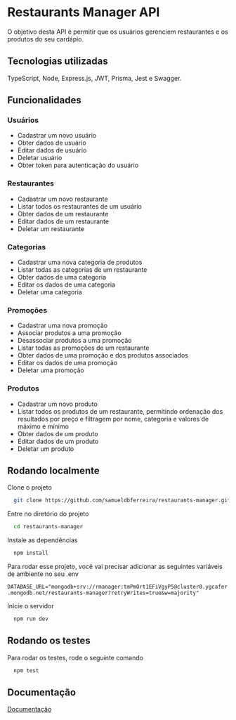 # Restaurants Manager API

O objetivo desta API é permitir que os usuários gerenciem restaurantes e os produtos do seu cardápio.


## Tecnologias utilizadas

TypeScript, Node, Express.js, JWT, Prisma, Jest e Swagger.


## Funcionalidades

### Usuários
- Cadastrar um novo usuário
- Obter dados de usuário
- Editar dados de usuário
- Deletar usuário
- Obter token para autenticação do usuário

### Restaurantes
- Cadastrar um novo restaurante
- Listar todos os restaurantes de um usuário
- Obter dados de um restaurante
- Editar dados de um restaurante
- Deletar um restaurante

### Categorias
- Cadastrar uma nova categoria de produtos
- Listar todas as categorias de um restaurante
- Obter dados de uma categoria
- Editar os dados de uma categoria
- Deletar uma categoria

### Promoções
- Cadastrar uma nova promoção
- Associar produtos a uma promoção
- Desassociar produtos a uma promoção
- Listar todas as promoções de um restaurante
- Obter dados de uma promoção e dos produtos associados
- Editar os dados de uma promoção
- Deletar uma promoção

### Produtos
- Cadastrar um novo produto
- Listar todos os produtos de um restaurante, permitindo ordenação dos resultados por preço e filtragem por nome, categoria e valores de máximo e mínimo
- Obter dados de um produto
- Editar dados de um produto
- Deletar um produto
## Rodando localmente

Clone o projeto

```bash
  git clone https://github.com/samueldbferreira/restaurants-manager.git
```

Entre no diretório do projeto

```bash
  cd restaurants-manager
```

Instale as dependências

```bash
  npm install
```

Para rodar esse projeto, você vai precisar adicionar as seguintes variáveis de ambiente no seu .env

`DATABASE_URL="mongodb+srv://rmanager:tmPmOrt1EFiVgyP5@cluster0.ygcafer.mongodb.net/restaurants-manager?retryWrites=true&w=majority"`

Inicie o servidor

```bash
  npm run dev
```


## Rodando os testes

Para rodar os testes, rode o seguinte comando


```bash
  npm test
```


## Documentação

[Documentação](http://localhost:3333/docs)

